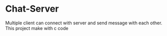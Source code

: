 # Chat-Server
Multiple client can connect with server and send message with each other. This project make with c code
